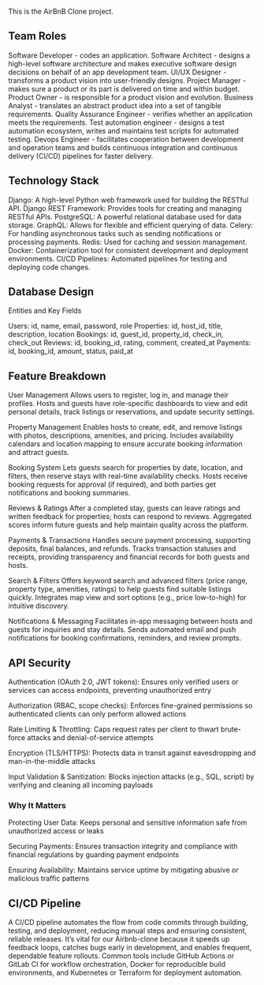 This is the AirBnB Clone project.

## Team Roles

Software Developer - codes an application.
Software Architect - designs a high-level software architecture and makes executive software design decisions on behalf of an app development team.
UI/UX Designer - transforms a product vision into user-friendly designs.
Project Manager - makes sure a product or its part is delivered on time and within budget.
Product Owner - is responsible for a product vision and evolution.
Business Analyst - translates an abstract product idea into a set of tangible requirements.
Quality Assurance Engineer - verifies whether an application meets the requirements.
Test automation engineer - designs a test automation ecosystem, writes and maintains test scripts for automated testing.
Devops Engineer - facilitates cooperation between development and operation teams and builds continuous integration and continuous delivery (CI/CD) pipelines for faster delivery.

## Technology Stack

Django: A high-level Python web framework used for building the RESTful API.
Django REST Framework: Provides tools for creating and managing RESTful APIs.
PostgreSQL: A powerful relational database used for data storage.
GraphQL: Allows for flexible and efficient querying of data.
Celery: For handling asynchronous tasks such as sending notifications or processing payments.
Redis: Used for caching and session management.
Docker: Containerization tool for consistent development and deployment environments.
CI/CD Pipelines: Automated pipelines for testing and deploying code changes.

## Database Design

Entities and Key Fields

Users: id, name, email, password, role
Properties: id, host_id, title, description, location 
Bookings: id, guest_id, property_id, check_in, check_out 
Reviews: id, booking_id, rating, comment, created_at 
Payments: id, booking_id, amount, status, paid_at 

## Feature Breakdown

User Management
Allows users to register, log in, and manage their profiles. Hosts and guests have role-specific dashboards to view and edit personal details, track listings or reservations, and update security settings.

Property Management
Enables hosts to create, edit, and remove listings with photos, descriptions, amenities, and pricing. Includes availability calendars and location mapping to ensure accurate booking information and attract guests.

Booking System
Lets guests search for properties by date, location, and filters, then reserve stays with real-time availability checks. Hosts receive booking requests for approval (if required), and both parties get notifications and booking summaries.

Reviews & Ratings
After a completed stay, guests can leave ratings and written feedback for properties; hosts can respond to reviews. Aggregated scores inform future guests and help maintain quality across the platform.

Payments & Transactions
Handles secure payment processing, supporting deposits, final balances, and refunds. Tracks transaction statuses and receipts, providing transparency and financial records for both guests and hosts.

Search & Filters
Offers keyword search and advanced filters (price range, property type, amenities, ratings) to help guests find suitable listings quickly. Integrates map view and sort options (e.g., price low-to-high) for intuitive discovery.

Notifications & Messaging
Facilitates in-app messaging between hosts and guests for inquiries and stay details. Sends automated email and push notifications for booking confirmations, reminders, and review prompts.

## API Security

Authentication (OAuth 2.0, JWT tokens): Ensures only verified users or services can access endpoints, preventing unauthorized entry 

Authorization (RBAC, scope checks): Enforces fine-grained permissions so authenticated clients can only perform allowed actions 

Rate Limiting & Throttling: Caps request rates per client to thwart brute-force attacks and denial-of-service attempts 

Encryption (TLS/HTTPS): Protects data in transit against eavesdropping and man-in-the-middle attacks 

Input Validation & Sanitization: Blocks injection attacks (e.g., SQL, script) by verifying and cleaning all incoming payloads 

### Why It Matters

Protecting User Data: Keeps personal and sensitive information safe from unauthorized access or leaks 

Securing Payments: Ensures transaction integrity and compliance with financial regulations by guarding payment endpoints 

Ensuring Availability: Maintains service uptime by mitigating abusive or malicious traffic patterns

## CI/CD Pipeline

A CI/CD pipeline automates the flow from code commits through building, testing, and deployment, reducing manual steps and ensuring consistent, reliable releases. It’s vital for our Airbnb-clone because it speeds up feedback loops, catches bugs early in development, and enables frequent, dependable feature rollouts. Common tools include GitHub Actions or GitLab CI for workflow orchestration, Docker for reproducible build environments, and Kubernetes or Terraform for deployment automation.
